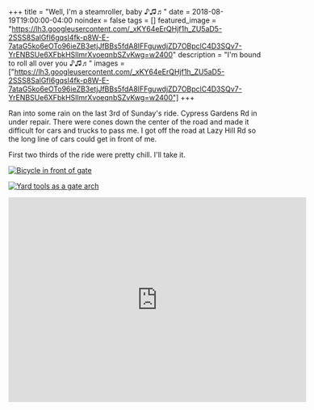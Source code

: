 +++
title =  "Well, I'm a steamroller, baby ♪♫♬"
date = 2018-08-19T19:00:00-04:00
noindex = false
tags = []
featured_image = "https://lh3.googleusercontent.com/_xKY64eErQHjf1h_ZU5aD5-2SSS8SalGfI6gqsl4fk-p8W-E-7ataG5ko6eOTo96ieZB3etjJfBBs5fdA8IFFguwdjZD7OBpclC4D3SQv7-YrENBSUe6XFbkHSllmrXvoeqnbSZvKwg=w2400"
description = "I'm bound to roll all over you ♪♫♬"
images = ["https://lh3.googleusercontent.com/_xKY64eErQHjf1h_ZU5aD5-2SSS8SalGfI6gqsl4fk-p8W-E-7ataG5ko6eOTo96ieZB3etjJfBBs5fdA8IFFguwdjZD7OBpclC4D3SQv7-YrENBSUe6XFbkHSllmrXvoeqnbSZvKwg=w2400"]
+++

Ran into some rain on the last 3rd of Sunday's ride. Cypress Gardens Rd in under repair. There were cones down the center of the road and made it difficult for cars and trucks to pass me. I got off the road at Lazy Hill Rd so the long line of cars could get in front of me.

First two thirds of the ride were pretty chill. I'll take it.

[![Bicycle in front of gate](https://lh3.googleusercontent.com/rZdFW08WIXyJZVAjtX4mNGumoxe-5tCp6ubKEfndrxU0CYp1KOxioscZHj4N6qgIEsUlbpkYxxOtIJjQWl4ajPvC0lX62i5ULF0UZtt0vgTPJEDILsowhtIkyqV46Xa3TRWKZRlFbYA=w2400)](https://lh3.googleusercontent.com/rZdFW08WIXyJZVAjtX4mNGumoxe-5tCp6ubKEfndrxU0CYp1KOxioscZHj4N6qgIEsUlbpkYxxOtIJjQWl4ajPvC0lX62i5ULF0UZtt0vgTPJEDILsowhtIkyqV46Xa3TRWKZRlFbYA=w2400)

[![Yard tools as a gate arch](https://lh3.googleusercontent.com/v-CWFI1YSIFdmAtMQcbaNYS4-GZeAV1pjtfpPbXnhyYNWggluTKqKqbIeyLBg_BzhSqLhE5JUVpIoZtp7J_g1O77qJVp7pc99p06yOWqcj_P41D59bOj0qGR4_aQBLtHGSMFw_1dW9w=w2400)](https://lh3.googleusercontent.com/v-CWFI1YSIFdmAtMQcbaNYS4-GZeAV1pjtfpPbXnhyYNWggluTKqKqbIeyLBg_BzhSqLhE5JUVpIoZtp7J_g1O77qJVp7pc99p06yOWqcj_P41D59bOj0qGR4_aQBLtHGSMFw_1dW9w=w2400)

<iframe height='405' width='590' frameborder='0' allowtransparency='true' scrolling='no' src='https://www.strava.com/activities/1784226977/embed/7a445f0a793c5a150b7ce23666352388e26f5eac'></iframe>
